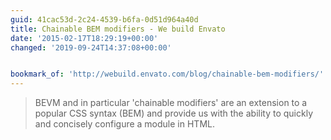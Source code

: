 ```yaml
---
guid: 41cac53d-2c24-4539-b6fa-0d51d964a40d
title: Chainable BEM modifiers - We build Envato
date: '2015-02-17T18:29:19+00:00'
changed: '2019-09-24T14:37:08+00:00'


bookmark_of: 'http://webuild.envato.com/blog/chainable-bem-modifiers/'
---
```



<blockquote>BEVM and in particular 'chainable modifiers' are an extension to a popular CSS syntax (BEM) and provide us with the ability to quickly and concisely configure a module in HTML.</blockquote>

